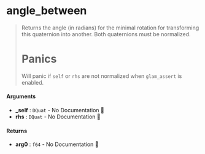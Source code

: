 # angle\_between

>  Returns the angle (in radians) for the minimal rotation
>  for transforming this quaternion into another.
>  Both quaternions must be normalized.
>  # Panics
>  Will panic if `self` or `rhs` are not normalized when `glam_assert` is enabled.

#### Arguments

- **\_self** : `DQuat` \- No Documentation 🚧
- **rhs** : `DQuat` \- No Documentation 🚧

#### Returns

- **arg0** : `f64` \- No Documentation 🚧